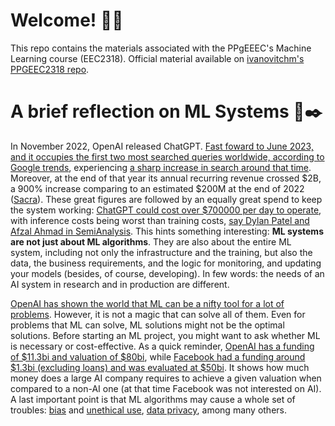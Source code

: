 # Welcome! 👋👋

This repo contains the materials associated with the PPgEEEC's Machine Learning course (EEC2318). Official material available on [ivanovitchm's PPGEEC2318 repo](https://github.com/ivanovitchm/PPGEEC2318).

# A brief reflection on ML Systems 🤖✒️

In November 2022, OpenAI released ChatGPT. [Fast foward to June 2023, and it occupies the first two most searched queries worldwide, according to Google trends](https://trends.google.com/trends/explore?date=2022-11-29%202023-07-01&hl=en), experiencing [a sharp increase in search around that time](https://trends.google.com/trends/explore?date=2022-11-29%202024-03-18&q=%2Fg%2F11khcfz0y2&hl=en-US). Moreover, at the end of that year its annual recurring revenue crossed $2B, a 900% increase comparing to an estimated $200M at the end of 2022 ([Sacra](https://sacra.com/c/openai/)). These great figures are followed by an equally great spend to keep the system working: [ChatGPT could cost over $700000 per day to operate](https://www.businessinsider.com/how-much-chatgpt-costs-openai-to-run-estimate-report-2023-4#post-headline), with inference costs being worst than training costs, [say Dylan Patel and Afzal Ahmad in SemiAnalysis](https://www.semianalysis.com/p/the-inference-cost-of-search-disruption). This hints something interesting: **ML systems are not just about ML algorithms**. They are also about the entire ML system, including not only the infrastructure and the training, but also the data, the business requirements, and the logic for monitoring, and updating your models (besides, of course, developing). In few words: the needs of an AI system in research and in production are different.

[OpenAI has shown the world that ML can be a nifty tool for a lot of problems](https://hbr.org/2022/12/chatgpt-is-a-tipping-point-for-ai). However, it is not a magic that can solve all of them. Even for problems that ML can solve, ML solutions might not be the optimal solutions. Before starting an ML project, you might want to ask whether ML is necessary or cost-effective. As a quick reminder, [OpenAI has a funding of $11.3bi and valuation of $80bi](https://tracxn.com/d/companies/openai/__kElhSG7uVGeFk1i71Co9-nwFtmtyMVT7f-YHMn4TFBg), while [Facebook had a funding around $1.3bi (excluding loans) and was evaluated at $50bi](https://fortune.com/2011/01/11/timeline-where-facebook-got-its-funding/). It shows how much money does a large AI company requires to achieve a given valuation when compared to a non-AI one (at that time Facebook was not interested on AI). A last important point is that ML algorithms may cause a whole set of troubles: [bias](https://www.forbes.com/sites/forbesbusinesscouncil/2023/08/14/can-ai-be-as-unethical-and-biased-as-humans/?sh=2dce8d0c6878) and [unethical use](https://www.vox.com/2020/6/8/21284005/urgent-threat-deepfakes-politics-porn-kristen-bell), [data privacy](https://www.reuters.com/legal/legalindustry/privacy-paradox-with-ai-2023-10-31/), among many others. 

